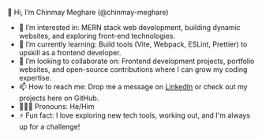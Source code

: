 👋 Hi, I’m Chinmay Meghare (@chinmay-meghare)

- 👀 I’m interested in: MERN stack web development, building dynamic websites, and exploring front-end technologies.
- 🌱 I’m currently learning: Build tools (Vite, Webpack, ESLint, Prettier) to upskill as a frontend developer.
- 💞️ I’m looking to collaborate on: Frontend development projects, portfolio websites, and open-source contributions where I can grow my coding expertise.
- 📫 How to reach me: Drop me a message on [LinkedIn](https://www.linkedin.com/in/chinmay-meghare-2897151a7) or check out my projects here on GitHub.
- 🧔🏻‍♂️ Pronouns: He/Him
- ⚡ Fun fact: I love exploring new tech tools, working out, and I'm always up for a challenge!

<!---
chinmay-meghare/chinmay-meghare is a ✨ special ✨ repository because its `README.md` (this file) appears on your GitHub profile.
You can click the Preview link to take a look at your changes.
--->
